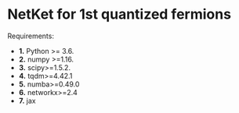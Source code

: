 # __NetKet for 1st quantized fermions__


Requirements:
- **1.** Python >= 3.6.
- **2.** numpy >=1.16.
- **3.** scipy>=1.5.2.
- **4.** tqdm>=4.42.1
- **5.** numba>=0.49.0
- **6.** networkx>=2.4
- **7.** jax

